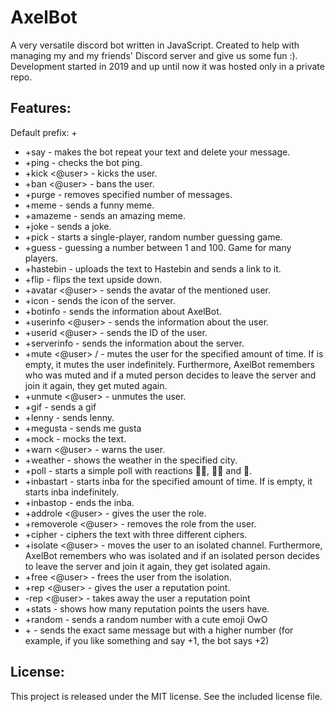 # AxelBot
A very versatile discord bot written in JavaScript. Created to help with managing my and my friends' Discord server and give us some fun :). Development started in 2019 and up until now it was hosted only in a private repo.

## Features:
Default prefix: +
- +say <text> - makes the bot repeat your text and delete your message.
- +ping - checks the bot ping.
- +kick <@user> <reason> - kicks the user.
- +ban <@user> <reason> - bans the user.
- +purge <number> - removes specified number of messages.
- +meme - sends a funny meme.
- +amazeme - sends an amazing meme.
- +joke - sends a joke.
- +pick <threshold> - starts a single-player, random number guessing game.
- +guess <number> - guessing a number between 1 and 100. Game for many players.
- +hastebin <text> - uploads the text to Hastebin and sends a link to it.
- +flip <text> - flips the text upside down.
- +avatar <@user> - sends the avatar of the mentioned user.
- +icon - sends the icon of the server.
- +botinfo - sends the information about AxelBot.
- +userinfo <@user> - sends the information about the user.
- +userid <@user> - sends the ID of the user.
- +serverinfo - sends the information about the server.
- +mute <@user> <time> / <reason> - mutes the user for the specified amount of time. If <time> is empty, it mutes the user indefinitely. Furthermore, AxelBot remembers who was muted and if a muted person decides to leave the server and join it again, they get muted again.
- +unmute <@user> - unmutes the user.
- +gif - sends a gif
- +lenny - sends lenny.
- +megusta - sends me gusta
- +mock <text> - mocks the text.
- +warn <@user> - warns the user.
- +weather <city> - shows the weather in the specified city.
- +poll <text> - starts a simple poll with reactions 👍🏻, 👎🏻 and 🤷.
- +inbastart <time> - starts inba for the specified amount of time. If <time> is empty, it starts inba indefinitely.
- +inbastop - ends the inba.
- +addrole <@user> <role> - gives the user the role.
- +removerole <@user> <role> - removes the role from the user.
- +cipher <number> <text> - ciphers the text with three different ciphers.
- +isolate <@user> - moves the user to an isolated channel. Furthermore, AxelBot remembers who was isolated and if an isolated person decides to leave the server and join it again, they get isolated again.
- +free <@user> - frees the user from the isolation.
- +rep <@user> - gives the user a reputation point.
- -rep <@user> - takes away the user a reputation point
- +stats - shows how many reputation points the users have.
- +random - sends a random number with a cute emoji OwO
- +<number> - sends the exact same message but with a higher number (for example, if you like something and say +1, the bot says +2)

## License:
This project is released under the MIT license. See the included license file.
